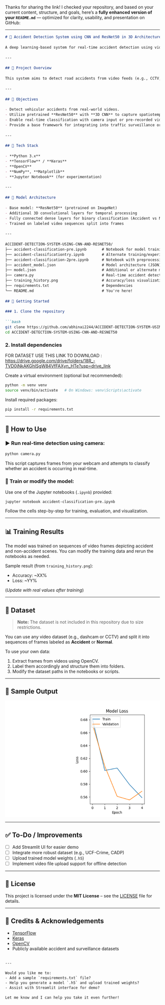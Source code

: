 Thanks for sharing the link! I checked your repository, and based on your current content, structure, and goals, here’s a **fully enhanced version of your `README.md`** — optimized for clarity, usability, and presentation on GitHub:

---

```markdown
# 🚗 Accident Detection System using CNN and ResNet50 in 3D Architecture

A deep learning-based system for real-time accident detection using video frames, leveraging the power of 3D Convolutional Neural Networks (CNN) and a pretrained ResNet50 backbone for efficient feature extraction and classification.

---

## 📌 Project Overview

This system aims to detect road accidents from video feeds (e.g., CCTV, dashcams) by analyzing sequences of frames. By using a hybrid architecture combining 2D feature extractors (ResNet50) with 3D convolutional layers, the system captures both spatial and temporal patterns to identify accident events with high accuracy.

---

## 🎯 Objectives

- Detect vehicular accidents from real-world videos.
- Utilize pretrained **ResNet50** with **3D CNN** to capture spatiotemporal features.
- Enable real-time classification with camera input or pre-recorded video.
- Provide a base framework for integrating into traffic surveillance or vehicle safety systems.

---

## 🧰 Tech Stack

- **Python 3.x**
- **TensorFlow** / **Keras**
- **OpenCV**
- **NumPy**, **Matplotlib**
- **Jupyter Notebook** (for experimentation)

---

## 🧠 Model Architecture

- Base model: **ResNet50** (pretrained on ImageNet)
- Additional 3D convolutional layers for temporal processing
- Fully connected dense layers for binary classification (Accident vs Normal)
- Trained on labeled video sequences split into frames

---

ACCIDENT-DETECTION-SYSTEM-USING-CNN-AND-RESNET50/
├── accident-classification-pre.ipynb       # Notebook for model training
├── accident-classificationtry.ipynb        # Alternate training/experimentation
├── accident-classification-2pre.ipynb      # Notebook with preprocessing or final version
├── accident_model.json                     # Model architecture (JSON)
├── model.json                              # Additional or alternate model structure
├── camera.py                               # Real-time accident detection using webcam
├── training_history.png                    # Accuracy/loss visualization
├── requirements.txt                        # Dependencies
└── README.md                               # You're here!

## 🚀 Getting Started

### 1. Clone the repository

```bash
git clone https://github.com/abhinai2244/ACCIDENT-DETECTION-SYSTEM-USING-CNN-AND-RESNET50.git
cd ACCIDENT-DETECTION-SYSTEM-USING-CNN-AND-RESNET50
```

### 2. Install dependencies

FOR DATASET USE THIS LINK TO DOWNLOAD : https://drive.google.com/drive/folders/18R_-TVD0jNkAKGhISgW84VfFAXyn_HTe?usp=drive_link

Create a virtual environment (optional but recommended):

```bash
python -m venv venv
source venv/bin/activate   # On Windows: venv\Scripts\activate
```

Install required packages:

```bash
pip install -r requirements.txt
```

---

## 🏁 How to Use

### ▶️ Run real-time detection using camera:

```bash
python camera.py
```

This script captures frames from your webcam and attempts to classify whether an accident is occurring in real-time.

### 📓 Train or modify the model:

Use one of the Jupyter notebooks (`.ipynb`) provided:

```bash
jupyter notebook accident-classification-pre.ipynb
```

Follow the cells step-by-step for training, evaluation, and visualization.

---

## 📊 Training Results

The model was trained on sequences of video frames depicting accident and non-accident scenes. You can modify the training data and rerun the notebooks as needed.

Sample result (from `training_history.png`):

- Accuracy: ~XX%
- Loss: ~YY%

(*Update with real values after training*)

---

## 📁 Dataset

> **Note:** The dataset is not included in this repository due to size restrictions.

You can use any video dataset (e.g., dashcam or CCTV) and split it into sequences of frames labeled as **Accident** or **Normal**.

To use your own data:
1. Extract frames from videos using OpenCV.
2. Label them accordingly and structure them into folders.
3. Modify the dataset paths in the notebooks or scripts.

---

## 📸 Sample Output

![Training Accuracy and Loss](training_history.png)

---

## ✅ To-Do / Improvements

- [ ] Add Streamlit UI for easier demo
- [ ] Integrate more robust dataset (e.g., UCF-Crime, CADP)
- [ ] Upload trained model weights (`.h5`)
- [ ] Implement video file upload support for offline detection

---

## 📄 License

This project is licensed under the **MIT License** – see the [LICENSE](LICENSE) file for details.

---

## 🙌 Credits & Acknowledgements

- [TensorFlow](https://www.tensorflow.org/)
- [Keras](https://keras.io/)
- [OpenCV](https://opencv.org/)
- Publicly available accident and surveillance datasets
```

---

Would you like me to:
- Add a sample `requirements.txt` file?
- Help you generate a model `.h5` and upload trained weights?
- Assist with Streamlit interface for demo?

Let me know and I can help you take it even further!
